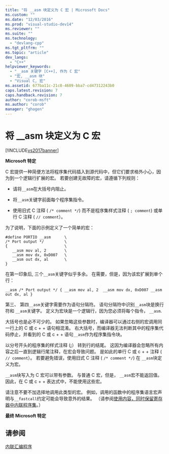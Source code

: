 ```yaml
---
title: "将 __asm 块定义为 C 宏 | Microsoft Docs"
ms.custom: ""
ms.date: "12/03/2016"
ms.prod: "visual-studio-dev14"
ms.reviewer: ""
ms.suite: ""
ms.technology: 
  - "devlang-cpp"
ms.tgt_pltfrm: ""
ms.topic: "article"
dev_langs: 
  - "C++"
helpviewer_keywords: 
  - "__asm 关键字 [C++], 作为 C 宏"
  - "宏, __asm 块"
  - "Visual C, 宏"
ms.assetid: 677ba11c-21c8-4609-bba7-cd47312243b0
caps.latest.revision: 7
caps.handback.revision: 7
author: "corob-msft"
ms.author: "corob"
manager: "ghogen"
---
```

# 将 __asm 块定义为 C 宏
[!INCLUDE[vs2017banner](../../assembler/inline/includes/vs2017banner.md)]

**Microsoft 特定**  
  
 C 宏提供一种简便方法将程序集代码插入到源代码中，但它们要求格外小心，因为到一个逻辑行扩展的宏。  若要创建无故障的宏，请遵循下列规则：  
  
-   请将`__asm`在大括号内阻止。  
  
-   将`__asm`关键字前面每个程序集指令。  
  
-   使用旧式 C 注释 \(  `/* comment */`\) 而不是程序集样式注释 \(   `; comment`\) 或单行 C 注释 \(   `// comment`）。  
  
 为了说明，下面的示例定义了一个简单的宏：  
  
```  
#define PORTIO __asm      \  
/* Port output */         \  
{                         \  
   __asm mov al, 2        \  
   __asm mov dx, 0xD007   \  
   __asm out dx, al       \  
}  
```  
  
 在第一印象后, 三个`__asm`关键字似乎多余。  在需要，但是，因为该宏扩展到单个行：  
  
```  
__asm /* Port output */ { __asm mov al, 2  __asm mov dx, 0xD007 __asm out dx, al }  
```  
  
 第三、 第四`__asm`关键字需要作为语句分隔符。  语句分隔符中识别`__asm`块是换行符和  `__asm`关键字。  定义为宏块是一个逻辑行，因为您必须将每个指令，  `__asm`.  
  
 大括号也是必不可少的。  如果忽略这些参数时，编译器可以通过右侧的宏调用同一行上的 C 或 c \+ \+ 语句相混淆。  右大括号，而编译器无法判断其中的程序集代码停止，并看到的 C 或 c \+ \+ 语句`__asm`作为程序集指令块。  
  
 以分号开头的程序集的样式注释 \(**;**） 转到行的结尾。  这因为编译器会忽略所有内容之后一直到逻辑行尾注释，在宏会导致问题。  是如此的单行 C 或 c \+ \+ 注释 \(  `// comment`）。  若要避免错误，使用旧式 C 注释 \(  `/* comment */`\) 在  `__asm`块定义为宏。  
  
 `__asm`块写入为 C 宏可以带有参数。  与普通 C 宏，但是，  `__asm`宏不能返回值。  因此，在 C 或 c \+ \+ 表达式中，不能使用这些宏。  
  
 请注意不要不加选择地调用此类型的宏。  例如，调用的函数中的程序集语言宏声明与`__fastcall`约定可能会导致意外的结果。  （请参阅[使用内容，同时保留寄存器中内联程序集](../../assembler/inline/using-and-preserving-registers-in-inline-assembly.md)。）  
  
 **最终 Microsoft 特定**  
  
## 请参阅  
 [内联汇编程序](../../assembler/inline/inline-assembler.md)